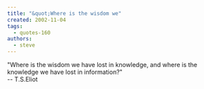 ```yaml
---
title: "&quot;Where is the wisdom we"
created: 2002-11-04
tags: 
  - quotes-160
authors: 
  - steve
---
```


"Where is the wisdom we have lost in knowledge, and where is the knowledge we have lost in information?"  
\-- T.S.Eliot
